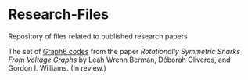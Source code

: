 # Research-Files
Repository of files related to published research papers

The set of [Graph6 codes](Graph6-Snarks.md) from the paper *Rotationally Symmetric Snarks From Voltage Graphs* by Leah Wrenn Berman, Déborah Oliveros, and Gordon I. Williams. (In review.)
